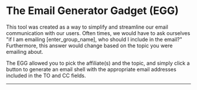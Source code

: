 # The Email Generator Gadget (EGG)

This tool was created as a way to simplify and streamline our email communication with our users. Often times, we would have to ask ourselves "if I am emailing [enter_group_name], who should I include in the email?" Furthermore, this answer would change based on the topic you were emailing about. 

The EGG allowed you to pick the affiliate(s) and the topic, and simply click a button to generate an email shell with the appropriate email addresses included in the TO and CC fields.

-----
